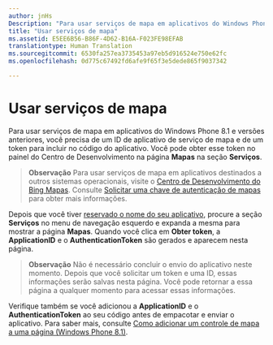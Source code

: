 ```yaml
---
author: jnHs
Description: "Para usar serviços de mapa em aplicativos do Windows Phone 8.1 e versões anteriores, você precisa de um ID de aplicativo de serviço de mapa e de um token para incluir no código do aplicativo. Você pode obter esse token no painel do Centro de Desenvolvimento na página Mapas na seção Serviços."
title: "Usar serviços de mapa"
ms.assetid: E5EE6B56-B86F-4D62-B16A-F023FE98EFAB
translationtype: Human Translation
ms.sourcegitcommit: 6530fa257ea3735453a97eb5d916524e750e62fc
ms.openlocfilehash: 0d775c67492fd6afe9f65f3e5dede865f9037342

---
```


# Usar serviços de mapa


Para usar serviços de mapa em aplicativos do Windows Phone 8.1 e versões anteriores, você precisa de um ID de aplicativo de serviço de mapa e de um token para incluir no código do aplicativo. Você pode obter esse token no painel do Centro de Desenvolvimento na página **Mapas** na seção **Serviços**.

> **Observação**  Para usar serviços de mapa em aplicativos destinados a outros sistemas operacionais, visite o [Centro de Desenvolvimento do Bing Mapas](http://go.microsoft.com/fwlink/p/?LinkId=614880). Consulte [Solicitar uma chave de autenticação de mapas](https://msdn.microsoft.com/library/windows/apps/mt219694) para obter mais informações.

Depois que você tiver [reservado o nome do seu aplicativo](create-your-app-by-reserving-a-name.md), procure a seção **Serviços** no menu de navegação esquerdo e expanda a mesma para mostrar a página **Mapas**. Quando você clica em **Obter token**, a **ApplicationID** e o **AuthenticationToken** são gerados e aparecem nesta página.

> **Observação** Não é necessário concluir o envio do aplicativo neste momento. Depois que você solicitar um token e uma ID, essas informações serão salvas nesta página. Você pode retornar a essa página a qualquer momento para acessar essas informações.

Verifique também se você adicionou a **ApplicationID** e o **AuthenticationToken** ao seu código antes de empacotar e enviar o aplicativo. Para saber mais, consulte [Como adicionar um controle de mapa a uma página (Windows Phone 8.1)](http://go.microsoft.com/fwlink/p/?LinkId=614882).

 

 







<!--HONumber=Jun16_HO4-->



